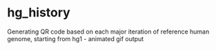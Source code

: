 # hg_history
Generating QR code based on each major iteration of reference human genome, starting from hg1 - animated gif output
